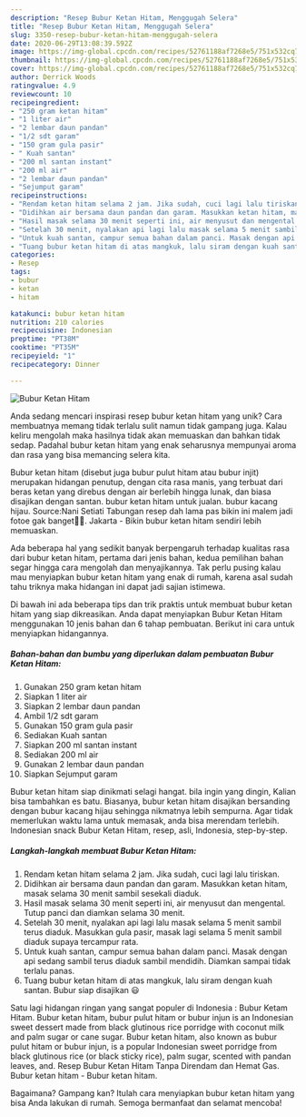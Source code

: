 ```yaml
---
description: "Resep Bubur Ketan Hitam, Menggugah Selera"
title: "Resep Bubur Ketan Hitam, Menggugah Selera"
slug: 3350-resep-bubur-ketan-hitam-menggugah-selera
date: 2020-06-29T13:08:39.592Z
image: https://img-global.cpcdn.com/recipes/52761188af7268e5/751x532cq70/bubur-ketan-hitam-foto-resep-utama.jpg
thumbnail: https://img-global.cpcdn.com/recipes/52761188af7268e5/751x532cq70/bubur-ketan-hitam-foto-resep-utama.jpg
cover: https://img-global.cpcdn.com/recipes/52761188af7268e5/751x532cq70/bubur-ketan-hitam-foto-resep-utama.jpg
author: Derrick Woods
ratingvalue: 4.9
reviewcount: 10
recipeingredient:
- "250 gram ketan hitam"
- "1 liter air"
- "2 lembar daun pandan"
- "1/2 sdt garam"
- "150 gram gula pasir"
- " Kuah santan"
- "200 ml santan instant"
- "200 ml air"
- "2 lembar daun pandan"
- "Sejumput garam"
recipeinstructions:
- "Rendam ketan hitam selama 2 jam. Jika sudah, cuci lagi lalu tiriskan."
- "Didihkan air bersama daun pandan dan garam. Masukkan ketan hitam, masak selama 30 menit sambil sesekali diaduk."
- "Hasil masak selama 30 menit seperti ini, air menyusut dan mengental. Tutup panci dan diamkan selama 30 menit."
- "Setelah 30 menit, nyalakan api lagi lalu masak selama 5 menit sambil terus diaduk. Masukkan gula pasir, masak lagi selama 5 menit sambil diaduk supaya tercampur rata."
- "Untuk kuah santan, campur semua bahan dalam panci. Masak dengan api sedang sambil terus diaduk sambil mendidih. Diamkan sampai tidak terlalu panas."
- "Tuang bubur ketan hitam di atas mangkuk, lalu siram dengan kuah santan. Bubur siap disajikan 😃"
categories:
- Resep
tags:
- bubur
- ketan
- hitam

katakunci: bubur ketan hitam 
nutrition: 210 calories
recipecuisine: Indonesian
preptime: "PT38M"
cooktime: "PT35M"
recipeyield: "1"
recipecategory: Dinner

---
```



![Bubur Ketan Hitam](https://img-global.cpcdn.com/recipes/52761188af7268e5/751x532cq70/bubur-ketan-hitam-foto-resep-utama.jpg)

Anda sedang mencari inspirasi resep bubur ketan hitam yang unik? Cara membuatnya memang tidak terlalu sulit namun tidak gampang juga. Kalau keliru mengolah maka hasilnya tidak akan memuaskan dan bahkan tidak sedap. Padahal bubur ketan hitam yang enak seharusnya mempunyai aroma dan rasa yang bisa memancing selera kita.

Bubur ketan hitam (disebut juga bubur pulut hitam atau bubur injit) merupakan hidangan penutup, dengan cita rasa manis, yang terbuat dari beras ketan yang direbus dengan air berlebih hingga lunak, dan biasa disajikan dengan santan. bubur ketan hitam untuk jualan. bubur kacang hijau. Source:Nani Setiati Tabungan resep dah lama pas bikin ini malem jadi fotoe gak banget🤭🙏. Jakarta - Bikin bubur ketan hitam sendiri lebih memuaskan.

Ada beberapa hal yang sedikit banyak berpengaruh terhadap kualitas rasa dari bubur ketan hitam, pertama dari jenis bahan, kedua pemilihan bahan segar hingga cara mengolah dan menyajikannya. Tak perlu pusing kalau mau menyiapkan bubur ketan hitam yang enak di rumah, karena asal sudah tahu triknya maka hidangan ini dapat jadi sajian istimewa.


Di bawah ini ada beberapa tips dan trik praktis untuk membuat bubur ketan hitam yang siap dikreasikan. Anda dapat menyiapkan Bubur Ketan Hitam menggunakan 10 jenis bahan dan 6 tahap pembuatan. Berikut ini cara untuk menyiapkan hidangannya.

<!--inarticleads1-->

##### Bahan-bahan dan bumbu yang diperlukan dalam pembuatan Bubur Ketan Hitam:

1. Gunakan 250 gram ketan hitam
1. Siapkan 1 liter air
1. Siapkan 2 lembar daun pandan
1. Ambil 1/2 sdt garam
1. Gunakan 150 gram gula pasir
1. Sediakan  Kuah santan
1. Siapkan 200 ml santan instant
1. Sediakan 200 ml air
1. Gunakan 2 lembar daun pandan
1. Siapkan Sejumput garam


Bubur ketan hitam siap dinikmati selagi hangat. bila ingin yang dingin, Kalian bisa tambahkan es batu. Biasanya, bubur ketan hitam disajikan bersanding dengan bubur kacang hijau sehingga nikmatnya lebih sempurna. Agar tidak memerlukan waktu lama untuk memasak, anda bisa merendam terlebih. Indonesian snack Bubur Ketan Hitam, resep, asli, Indonesia, step-by-step. 

<!--inarticleads2-->

##### Langkah-langkah membuat Bubur Ketan Hitam:

1. Rendam ketan hitam selama 2 jam. Jika sudah, cuci lagi lalu tiriskan.
1. Didihkan air bersama daun pandan dan garam. Masukkan ketan hitam, masak selama 30 menit sambil sesekali diaduk.
1. Hasil masak selama 30 menit seperti ini, air menyusut dan mengental. Tutup panci dan diamkan selama 30 menit.
1. Setelah 30 menit, nyalakan api lagi lalu masak selama 5 menit sambil terus diaduk. Masukkan gula pasir, masak lagi selama 5 menit sambil diaduk supaya tercampur rata.
1. Untuk kuah santan, campur semua bahan dalam panci. Masak dengan api sedang sambil terus diaduk sambil mendidih. Diamkan sampai tidak terlalu panas.
1. Tuang bubur ketan hitam di atas mangkuk, lalu siram dengan kuah santan. Bubur siap disajikan 😃


Satu lagi hidangan ringan yang sangat populer di Indonesia : Bubur Ketam Hitam. Bubur ketan hitam, bubur pulut hitam or bubur injun is an Indonesian sweet dessert made from black glutinous rice porridge with coconut milk and palm sugar or cane sugar. Bubur ketan hitam, also known as bubur pulut hitam or bubur injun, is a popular Indonesian sweet porridge from black glutinous rice (or black sticky rice), palm sugar, scented with pandan leaves, and. Resep Bubur Ketan Hitam Tanpa Direndam dan Hemat Gas. Bubur ketan hitam - Bubur ketan hitam. 

Bagaimana? Gampang kan? Itulah cara menyiapkan bubur ketan hitam yang bisa Anda lakukan di rumah. Semoga bermanfaat dan selamat mencoba!
